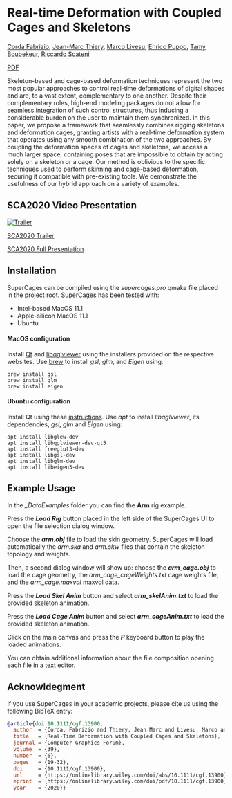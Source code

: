 # Real-time Deformation with Coupled Cages and Skeletons
[Corda Fabrizio](http://www.fabriziocorda.com), [Jean-Marc Thiery](https://perso.telecom-paristech.fr/jthiery/), [Marco Livesu](http://pers.ge.imati.cnr.it/livesu/), [Enrico Puppo](https://www.disi.unige.it/person/PuppoE/), [Tamy Boubekeur](https://perso.telecom-paristech.fr/boubek/), [Riccardo Scateni](http://people.unica.it/riccardoscateni/)

[PDF](http://pers.ge.imati.cnr.it/livesu/papers/CTLPBS20/CTLPBS20.pdf) 

Skeleton-based and cage-based deformation techniques represent the two most popular approaches to control real-time deformations of digital shapes and are, to a vast extent, complementary to one another. Despite their complementary roles, high-end modeling packages do not allow for seamless integration of such control structures, thus inducing a considerable burden on the user to maintain them synchronized. In this paper, we propose a framework that seamlessly combines rigging skeletons and deformation cages, granting artists with a real-time deformation system that operates using any smooth combination of the two approaches. By coupling the deformation spaces of cages and skeletons, we access a much larger space, containing poses that are impossible to obtain by acting solely on a skeleton or a cage. Our method is oblivious to the specific techniques used to perform skinning and cage-based deformation, securing it compatible with pre-existing tools. We demonstrate the usefulness of our hybrid approach on a variety of examples. 

## SCA2020 Video Presentation

[![Trailer](https://img.youtube.com/vi/bfwVCidbX1s/0.jpg)](https://www.youtube.com/watch?v=bfwVCidbX1s)

[SCA2020 Trailer](https://www.youtube.com/watch?v=bfwVCidbX1s)

[SCA2020 Full Presentation](https://www.youtube.com/watch?v=HNuNZP_RMN8)

## Installation
SuperCages can be compiled using the *supercages.pro* qmake file placed in the project root.
SuperCages has been tested with: 
 - Intel-based MacOS 11.1
 - Apple-silicon MacOS 11.1
 - Ubuntu

#### MacOS configuration
Install [Qt](https://www.qt.io/download) and [libqglviewer](http://libqglviewer.com/download.html) using the installers provided on the respective websites.
Use [brew](https://brew.sh/) to install *gsl*, *glm*, and *Eigen* using:

    brew install gsl
    brew install glm
    brew install eigen
    
#### Ubuntu configuration
Install Qt using these [instructions](https://wiki.qt.io/Install_Qt_5_on_Ubuntu).
Use *apt* to install *libqglviewer*, its dependencies, *gsl*, *glm* and *Eigen* using:

    apt install libglew-dev
    apt install libqglviewer-dev-qt5
    apt install freeglut3-dev
    apt install libgsl-dev
    apt install libglm-dev
    apt install libeigen3-dev
 
## Example Usage
In the *_DataExamples* folder you can find the **Arm** rig example.

Press the ***Load Rig*** button placed in the left side of the SuperCages UI to open the file selection dialog window. 

Choose the ***arm.obj*** file to load the skin geometry. SuperCages will load automatically the *arm.ska* and *arm.skw* files that contain the skeleton topology and weights.  

Then, a second dialog window will show up: choose the ***arm_cage.obj*** to load the cage geometry, the *arm_cage_cageWeights.txt* cage weights file, and the *arm_cage.maxvol* maxvol data.

Press the ***Load Skel Anim*** button and select ***arm_skelAnim.txt*** to load the provided skeleton animation. 

Press the ***Load Cage Anim*** button and select ***arm_cageAnim.txt*** to load the provided skeleton animation. 

Click on the main canvas and press the ***P*** keyboard button to play the loaded animations.

You can obtain additional information about the file composition opening each file in a text editor.

## Acknowldegment
If you use SuperCages in your academic projects, please cite us using the following 
BibTeX entry:

```bibtex  
@article{doi:10.1111/cgf.13900,
  author  = {Corda, Fabrizio and Thiery, Jean Marc and Livesu, Marco and Puppo, Enrico and Boubekeur, Tamy and Scateni, Riccardo},
  title   = {Real-Time Deformation with Coupled Cages and Skeletons},
  journal = {Computer Graphics Forum},
  volume  = {39},
  number  = {6},
  pages   = {19-32},
  doi     = {10.1111/cgf.13900},
  url     = {https://onlinelibrary.wiley.com/doi/abs/10.1111/cgf.13900},
  eprint  = {https://onlinelibrary.wiley.com/doi/pdf/10.1111/cgf.13900},
  year    = {2020}}
  ```